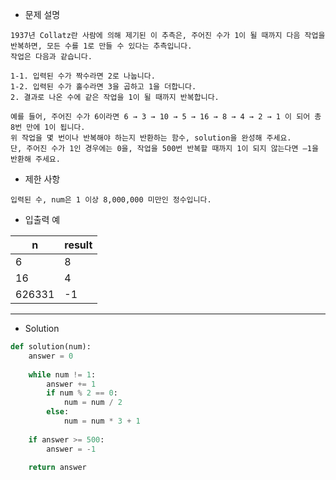 - 문제 설명
```
1937년 Collatz란 사람에 의해 제기된 이 추측은, 주어진 수가 1이 될 때까지 다음 작업을 반복하면, 모든 수를 1로 만들 수 있다는 추측입니다.
작업은 다음과 같습니다.
```
```
1-1. 입력된 수가 짝수라면 2로 나눕니다. 
1-2. 입력된 수가 홀수라면 3을 곱하고 1을 더합니다. 
2. 결과로 나온 수에 같은 작업을 1이 될 때까지 반복합니다. 
```
```
예를 들어, 주어진 수가 6이라면 6 → 3 → 10 → 5 → 16 → 8 → 4 → 2 → 1 이 되어 총 8번 만에 1이 됩니다.
위 작업을 몇 번이나 반복해야 하는지 반환하는 함수, solution을 완성해 주세요.
단, 주어진 수가 1인 경우에는 0을, 작업을 500번 반복할 때까지 1이 되지 않는다면 –1을 반환해 주세요.
```

- 제한 사항
```
입력된 수, num은 1 이상 8,000,000 미만인 정수입니다.
```

- 입출력 예

| n	| result |
| --- | --- |
| 6 |	8 |
| 16 |	4 |
| 626331 |	-1 |

---

- Solution

```py
def solution(num):
    answer = 0
    
    while num != 1:
        answer += 1
        if num % 2 == 0:
            num = num / 2
        else:
            num = num * 3 + 1
            
    if answer >= 500:
        answer = -1
        
    return answer
```
